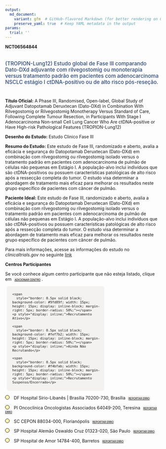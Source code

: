 ```yaml
---
output: 
  md_document:
    variant: gfm  # GitHub-flavored Markdown (for better rendering on GitHub)
    preserve_yaml: true  # Keep YAML metadata in the output
params:
  trial: ''
---
```


**NCT06564844**

<div style="padding: 5px 5px 5px 0px; font-size: 1.20em; font-weight: 500; color: #2E4A7F; text-align: left; margin-bottom: 20px">

(TROPION-Lung12) Estudo global de Fase III comparando Dato-DXd adjuvante
com rilvegostomig ou monoterapia versus tratamento padrão em pacientes
com adenocarcinoma NSCLC estágio I ctDNA-positivo ou de alto risco
pós-reseção.

</div>

**Título Oficial:** A Phase III, Randomised, Open-label, Global Study of
Adjuvant Datopotamab Deruxtecan (Dato-DXd) in Combination With
Rilvegostomig or Rilvegostomig Monotherapy Versus Standard of Care,
Following Complete Tumour Resection, in Participants With Stage I
Adenocarcinoma Non-small Cell Lung Cancer Who Are ctDNA-positive or Have
High-risk Pathological Features (TROPION-Lung12)

**Desenho do Estudo:** Estudo Clinico Fase III

**Resumo do Estudo:** Este estudo de Fase III, randomizado e aberto,
avalia a eficácia e segurança do Datopotamab Deruxtecan (Dato-DXd) em
combinação com rilvegostomig ou rilvegostomig isolado versus o
tratamento padrão em pacientes com adenocarcinoma de pulmão de células
não pequenas em Estágio I. A população-alvo inclui indivíduos que são
ctDNA-positivos ou possuem características patológicas de alto risco
após a ressecção completa do tumor. O estudo visa determinar a abordagem
de tratamento mais eficaz para melhorar os resultados neste grupo
específico de pacientes com câncer de pulmão.

**Paciente Ideal:** Este estudo de Fase III, randomizado e aberto,
avalia a eficácia e segurança do Datopotamab Deruxtecan (Dato-DXd) em
combinação com rilvegostomig ou rilvegostomig isolado versus o
tratamento padrão em pacientes com adenocarcinoma de pulmão de células
não pequenas em Estágio I. A população-alvo inclui indivíduos que são
ctDNA-positivos ou possuem características patológicas de alto risco
após a ressecção completa do tumor. O estudo visa determinar a abordagem
de tratamento mais eficaz para melhorar os resultados neste grupo
específico de pacientes com câncer de pulmão.

Para mais informações, acesse as informações do estudo no
*clinicaltrials.gov* no seguinte
[link](https://clinicaltrials.gov/ct2/show/NCT06564844)

**Centros Participantes**

Se você conhece algum centro participante que não esteja listado, clique
em
<span style="color: #2E4A7F; margin-left: 2px; padding: 4px; background-color: #f3f2f1; border-radius: 8px; font-weight: 500; font-size: 0.6em"><a
href="https://flazar.shinyapps.io/formsapp?study_nct_id=NCT06564844&amp;location_id=N%2FA&amp;location_full_name=N%2FA&amp;form_type=Adicionar%20Centro"
target="_blank">ADICIONAR CENTRO</a></span>.

<div style="margin-bottom: 8px; margin-left: 5px; padding: 8px; max-width: 300px; background-color: #f3f2f1; border-radius: 8px; font-size: 0.9em">

<div style="margin-left: 10px;">

    <span 
      style="border: 0.5px solid black; background-color: #9fd89f; width: 15px; height: 15px; display: inline-block; margin-right: 5px; border-radius: 50%;"></span>
    <p style="display: inline;">Recrutamento Ativo</p>

</div>

<div style="margin-left: 10px;">

    <span 
      style="border: 0.5px solid black; background-color: #fef7b2; width: 15px; height: 15px; display: inline-block; margin-right: 5px; border-radius: 50%;"></span>
    <p style="display: inline;">Ainda Não Recrutando</p>

</div>

<div style="margin-left: 10px;">

    <span 
      style="border: 0.5px solid black; background-color: #f4bfab; width: 15px; height: 15px; display: inline-block; margin-right: 5px; border-radius: 50%;"></span>
    <p style="display: inline;">Recrutamento Suspenso/Encerrado</p>

</div>

</div>

<div style="line-height: 0.9em">

<span style="border: 0.5px solid black; display: inline-block; width: 12px; height: 12px; border-radius: 50%; margin-right: 10px; padding-bottom: 0px; background-color: #fef7b2;"></span>
DF Hospital Sírio-Libanês \| Brasília 70200-730, Brasília
<span style="color: #2E4A7F; margin-left: 2px; padding: 4px; background-color: #f3f2f1; border-radius: 8px; font-weight: 500; font-size: 0.6em"><a
href="https://flazar.shinyapps.io/formsapp?study_nct_id=NCT06564844&amp;location_id=RESEARCHSITEBRASILIA70200730BRAZIL&amp;location_full_name=Hospital%20S%C3%ADrio-Liban%C3%AAs%20%7C%20Bras%C3%ADlia%2C%2070200-730%2C%20Bras%C3%ADlia&amp;form_type=Reportar%20Erro"
target="_blank">REPORTAR ERRO</a></span>

<span style="border: 0.5px solid black; display: inline-block; width: 12px; height: 12px; border-radius: 50%; margin-right: 10px; padding-bottom: 0px; background-color: #fef7b2;"></span>
PI Oncoclínica Oncologistas Associados 64049-200, Teresina
<span style="color: #2E4A7F; margin-left: 2px; padding: 4px; background-color: #f3f2f1; border-radius: 8px; font-weight: 500; font-size: 0.6em"><a
href="https://flazar.shinyapps.io/formsapp?study_nct_id=NCT06564844&amp;location_id=RESEARCHSITETERESINA64049200BRAZIL&amp;location_full_name=Oncocl%C3%ADnica%20Oncologistas%20Associados%2C%2064049-200%2C%20Teresina&amp;form_type=Reportar%20Erro"
target="_blank">REPORTAR ERRO</a></span>

<span style="border: 0.5px solid black; display: inline-block; width: 12px; height: 12px; border-radius: 50%; margin-right: 10px; padding-bottom: 0px; background-color: #fef7b2;"></span>
SC CEPON 88034-000, Florianópolis
<span style="color: #2E4A7F; margin-left: 2px; padding: 4px; background-color: #f3f2f1; border-radius: 8px; font-weight: 500; font-size: 0.6em"><a
href="https://flazar.shinyapps.io/formsapp?study_nct_id=NCT06564844&amp;location_id=RESEARCHSITEFLORIANOPOLIS88034000BRAZIL&amp;location_full_name=CEPON%2C%2088034-000%2C%20Florian%C3%B3polis&amp;form_type=Reportar%20Erro"
target="_blank">REPORTAR ERRO</a></span>

<span style="border: 0.5px solid black; display: inline-block; width: 12px; height: 12px; border-radius: 50%; margin-right: 10px; padding-bottom: 0px; background-color: #fef7b2;"></span>
SP Hospital Alemão Oswaldo Cruz 01323-020, São Paulo
<span style="color: #2E4A7F; margin-left: 2px; padding: 4px; background-color: #f3f2f1; border-radius: 8px; font-weight: 500; font-size: 0.6em"><a
href="https://flazar.shinyapps.io/formsapp?study_nct_id=NCT06564844&amp;location_id=RESEARCHSITESAOPAULO01323903BRAZIL&amp;location_full_name=Hospital%20Alem%C3%A3o%20Oswaldo%20Cruz%2C%2001323-020%2C%20S%C3%A3o%20Paulo&amp;form_type=Reportar%20Erro"
target="_blank">REPORTAR ERRO</a></span>

<span style="border: 0.5px solid black; display: inline-block; width: 12px; height: 12px; border-radius: 50%; margin-right: 10px; padding-bottom: 0px; background-color: #fef7b2;"></span>
SP Hospital de Amor 14784-400, Barretos
<span style="color: #2E4A7F; margin-left: 2px; padding: 4px; background-color: #f3f2f1; border-radius: 8px; font-weight: 500; font-size: 0.6em"><a
href="https://flazar.shinyapps.io/formsapp?study_nct_id=NCT06564844&amp;location_id=RESEARCHSITEBARRETOS14784057BRAZIL&amp;location_full_name=Hospital%20de%20Amor%2C%2014784-400%2C%20Barretos&amp;form_type=Reportar%20Erro"
target="_blank">REPORTAR ERRO</a></span>

</div>
